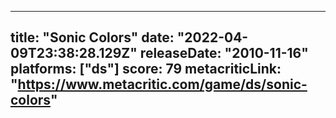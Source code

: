 
---
title: "Sonic Colors"
date: "2022-04-09T23:38:28.129Z"
releaseDate: "2010-11-16"
platforms: ["ds"]
score: 79
metacriticLink: "https://www.metacritic.com/game/ds/sonic-colors"
---
